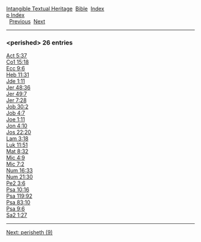 [Intangible Textual Heritage](../../index)  [Bible](../index) 
[Index](index)   
[p Index](_p_)  
  [Previous](c08412)  [Next](c08414) 

------------------------------------------------------------------------

### &lt;perished&gt; 26 entries

[Act 5:37](../kjv/act005.htm#037)  
[Co1 15:18](../kjv/co1015.htm#018)  
[Ecc 9:6](../kjv/ecc009.htm#006)  
[Heb 11:31](../kjv/heb011.htm#031)  
[Jde 1:11](../kjv/jde001.htm#011)  
[Jer 48:36](../kjv/jer048.htm#036)  
[Jer 49:7](../kjv/jer049.htm#007)  
[Jer 7:28](../kjv/jer007.htm#028)  
[Job 30:2](../kjv/job030.htm#002)  
[Job 4:7](../kjv/job004.htm#007)  
[Joe 1:11](../kjv/joe001.htm#011)  
[Jon 4:10](../kjv/jon004.htm#010)  
[Jos 22:20](../kjv/jos022.htm#020)  
[Lam 3:18](../kjv/lam003.htm#018)  
[Luk 11:51](../kjv/luk011.htm#051)  
[Mat 8:32](../kjv/mat008.htm#032)  
[Mic 4:9](../kjv/mic004.htm#009)  
[Mic 7:2](../kjv/mic007.htm#002)  
[Num 16:33](../kjv/num016.htm#033)  
[Num 21:30](../kjv/num021.htm#030)  
[Pe2 3:6](../kjv/pe2003.htm#006)  
[Psa 10:16](../kjv/psa010.htm#016)  
[Psa 119:92](../kjv/psa119.htm#092)  
[Psa 83:10](../kjv/psa083.htm#010)  
[Psa 9:6](../kjv/psa009.htm#006)  
[Sa2 1:27](../kjv/sa2001.htm#027)  

------------------------------------------------------------------------

[Next: perisheth (9)](c08414)
